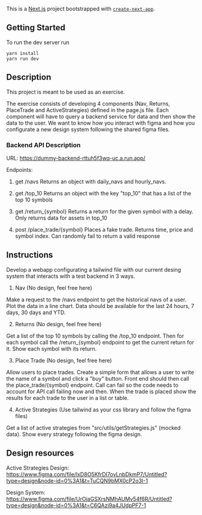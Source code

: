 This is a [Next.js](https://nextjs.org/) project bootstrapped with [`create-next-app`](https://github.com/vercel/next.js/tree/canary/packages/create-next-app).

## Getting Started

To run the dev server run
```
yarn install
yarn run dev
```

## Description
This project is meant to be used as an exercise.

The exercise consists of developing 4 components (Nav, Returns, PlaceTrade and ActiveStrategies) defined in the page.js file. Each component will have to query a backend service for data and then show the data to the user. We want to know how you interact with figma and how you configurate a new design system following the shared figma files.

### Backend API Description
URL: https://dummy-backend-rttuh5f3wq-uc.a.run.app/

Endpoints:

1. get /navs
Returns an object with daily_navs and hourly_navs.

2. get /top_10
Returns an object with the key "top_10" that has a list of the top 10 symbols

3. get /return_{symbol}
Returns a return for the given symbol with a delay.
Only returns data for assets in top_10

4. post /place_trade/{symbol}
Places a fake trade. Returns time, price and symbol index.
Can randomly fail to return a valid response

## Instructions
Develop a webapp configurating a tailwind file with our current desing system that interacts with a test backend in 3 ways.

1. Nav (No design, feel free here)

Make a request to the /navs endpoint to get the historical navs of a user. Plot the data in a line chart.
Data should be available for the last 24 hours, 7 days, 30 days and YTD.

2. Returns (No design, feel free here)

Get a list of the top 10 symbols by calling the /top_10 endpoint. Then for each symbol call the /return_{symbol} endpoint to get the current return for it. Show each symbol with its return.

3. Place Trade (No design, feel free here)

Allow users to place trades. Create a simple form that allows a user to write the name of a symbol and click a "buy" button. Front end should then call the place_trade/{symbol} endpoint. Call can fail so the code needs to account for API call failing now and then. When the trade is placed show the results for each trade to the user in a list or table. 

4. Active Strategies (Use tailwind as your css library and follow the figma files)

Get a list of active strategies from "src/utils/getStrategies.js" (mocked data). Show every strategy following the figma design.

## Design resources

Active Strategies Design:
https://www.figma.com/file/lxD8O5KfrDI7ovLnbDkmP7/Untitled?type=design&node-id=0%3A1&t=TuCQN9bMX0cP2o3I-1

Design System:
https://www.figma.com/file/UrOjaGSXrsNMhAUMv54f6R/Untitled?type=design&node-id=0%3A1&t=C6QAzj9a4JUdpPF7-1

